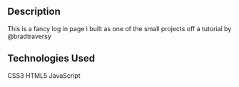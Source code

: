 <h2>Description</h2>
This is a fancy log in page i built as one of the small projects off a tutorial by @bradtraversy

<h2>Technologies Used</h2>
CSS3
HTML5
JavaScript

